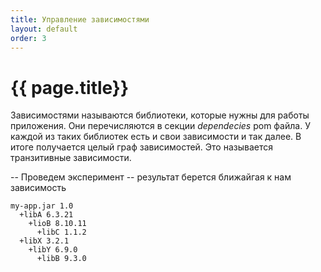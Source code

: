 ```yaml
---
title: Управление зависимостями
layout: default
order: 3
---
```


# {{ page.title}}
Зависимостями называются библиотеки, которые нужны для работы приложения. Они перечисляются в секции _dependecies_ pom файла.
У каждой из таких библиотек есть и свои зависимости и так далее. В итоге получается целый граф зависимостей. Это называется транзитивные зависимости.

-- Проведем эксперимент
-- результат берется ближайгая к нам зависимость


```
my-app.jar 1.0
  +libA 6.3.21
    +lioB 8.10.11
      +libC 1.1.2
  +libX 3.2.1
    +libY 6.9.0
      +libB 9.3.0

```




